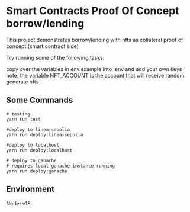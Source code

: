 # Smart Contracts Proof Of Concept borrow/lending
This project demonstrates borrow/lending with nfts as collateral proof of concept (smart contract side)

Try running some of the following tasks:

copy over the variables in env.example into .env and add your own keys
note: the variable NFT_ACCOUNT is the account that will receive random generate nfts

## Some Commands
```shell
# testing
yarn run test

#deploy to linea-sepolia
yarn run deploy:linea-sepolia

#deploy to localhost
yarn run deploy:localhost

# deploy to ganache
# requires local ganache instance running 
yarn run deploy:ganache
```

## Environment
Node: v18